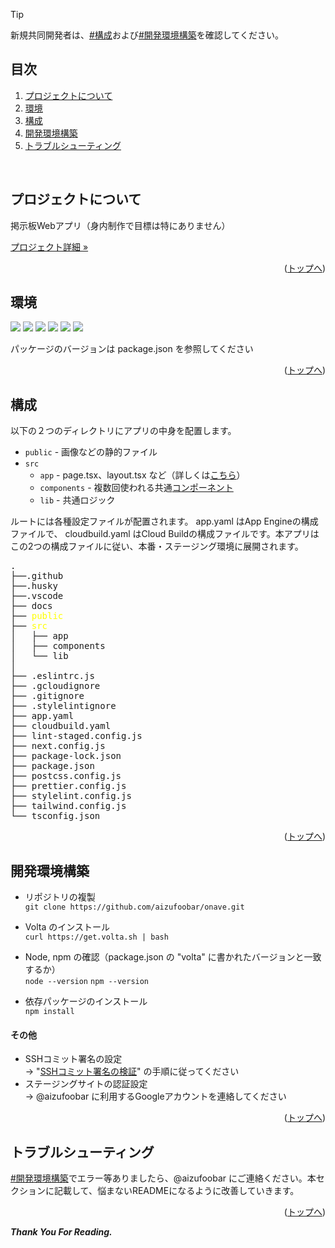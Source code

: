 <div id="top"></div>

> [!TIP]
> 新規共同開発者は、[#構成](#構成)および[#開発環境構築](#開発環境構築)を確認してください。

## 目次

1. [プロジェクトについて](#プロジェクトについて)
2. [環境](#環境)
3. [構成](#構成)
4. [開発環境構築](#開発環境構築)
5. [トラブルシューティング](#トラブルシューティング)

</br>

## プロジェクトについて

掲示板Webアプリ（身内制作で目標は特にありません）

<a href="https://github.com/aizufoobar/onave/wiki">プロジェクト詳細 »</a>

<p align="right">(<a href="#top">トップへ</a>)</p>


## 環境

<p>
  <img src="https://img.shields.io/badge/-Node.js-black.svg?logo=node.js&style=for-the-badge">
  <img src="https://img.shields.io/badge/-Npm-black.svg?logo=npm&style=for-the-badge">
  <img src="https://img.shields.io/badge/-Next.js-000000.svg?logo=next.js&style=for-the-badge">
  <img src="https://img.shields.io/badge/-Typescript-black.svg?logo=typescript&style=for-the-badge">
  <img src="https://img.shields.io/badge/tailwind%20css-black?logo=tailwindcss&style=for-the-badge">
  <img src="https://img.shields.io/badge/-App%20Engine-000000.svg?logo=google-cloud&style=for-the-badge">
</p>

パッケージのバージョンは package.json を参照してください

<p align="right">(<a href="#top">トップへ</a>)</p>


## 構成

以下の２つのディレクトリにアプリの中身を配置します。

- `public` - 画像などの静的ファイル
- `src`
  - `app` - page.tsx、layout.tsx など（詳しくは[こちら](https://nextjs.org/docs/app/building-your-application/routing/pages-and-layouts)）
  - `components` - 複数回使われる共通[コンポーネント](https://ja.react.dev/learn/your-first-component)
  - `lib` - 共通ロジック

ルートには各種設定ファイルが配置されます。 app.yaml はApp Engineの構成ファイルで、 cloudbuild.yaml はCloud Buildの構成ファイルです。本アプリはこの2つの構成ファイルに従い、本番・ステージング環境に展開されます。

<!-- tree -a -I ".git|.next|node_modules|next-env.d.ts" -L 2 --dirsfirst -->
<pre>
.
├──.github
├──.husky
├──.vscode
├── docs
├── <span style="color: yellow;">public</span>
├── <span style="color: yellow;">src</span>
│   ├── app
│   ├── components
│   └── lib
│
├── .eslintrc.js
├── .gcloudignore
├── .gitignore
├── .stylelintignore
├── app.yaml
├── cloudbuild.yaml
├── lint-staged.config.js
├── next.config.js
├── package-lock.json
├── package.json
├── postcss.config.js
├── prettier.config.js
├── stylelint.config.js
├── tailwind.config.js
└── tsconfig.json
</pre>

<p align="right">(<a href="#top">トップへ</a>)</p>


## 開発環境構築

- リポジトリの複製  
`git clone https://github.com/aizufoobar/onave.git`

- Volta のインストール  
`curl https://get.volta.sh | bash`  

- Node, npm の確認（package.json の "volta" に書かれたバージョンと一致するか）  
`node --version`
`npm --version`

- 依存パッケージのインストール  
`npm install`

#### その他

- SSHコミット署名の設定  
-> "[SSHコミット署名の検証](https://docs.github.com/ja/enterprise-cloud@latest/authentication/managing-commit-signature-verification/about-commit-signature-verification)" の手順に従ってください
- ステージングサイトの認証設定  
-> @aizufoobar に利用するGoogleアカウントを連絡してください

<p align="right">(<a href="#top">トップへ</a>)</p>


## トラブルシューティング

[#開発環境構築](#開発環境構築)でエラー等ありましたら、@aizufoobar にご連絡ください。本セクションに記載して、悩まないREADMEになるように改善していきます。

<p align="right">(<a href="#top">トップへ</a>)</p>


***Thank You For Reading.***

